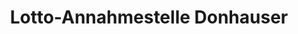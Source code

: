 ---
title: "Lotto-Annahmestelle Donhauser"
url: /bielefeld/lotto-annahmestelle-donhauser/
shop: Kiosk
---